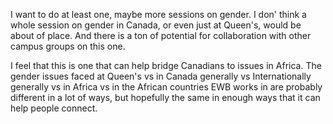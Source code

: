I want to do at least one, maybe more sessions on gender. I don' think a whole session on gender in Canada, or even just at Queen's, would be about of place. And there is a ton of potential for collaboration with other campus groups on this one.

I feel that this is one that can help bridge Canadians to issues in Africa. The gender issues faced at Queen's vs in Canada generally vs Internationally generally vs in Africa vs in the African countries EWB works in are probably different in a lot of ways, but hopefully the same in enough ways that it can help people connect.
